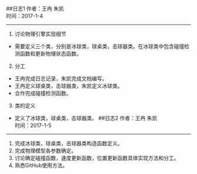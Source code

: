 ##日志1
作者：王冉 朱凯    
时间：2017-1-4
***
1. 讨论物理引擎实现细节    
 * 需要定义三个类，分别是冰球类，球桌类，击球器类。在冰球类中包含碰撞检测函数和更新物理状态函数。   
2. 分工
 * 王冉完成日志记录，朱凯完成文档编写。
 * 王冉定义球桌类，击球器类，朱凯定义冰球类。
 * 合作完成碰撞检测函数。
3. 类的定义
 * 定义了冰球类，球桌类，击球器类。
##日志2
作者：王冉 朱凯    
时间：2017-1-5
***
1. 完成冰球类，球桌类，击球器类构造函数定义。
2. 完成物理模型各参数确定。
3. 讨论确定碰撞函数，速度更新函数，位置更新函数具体实现方法和分工。
4. 熟悉GitHub使用方法。
